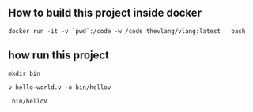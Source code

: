 ## How to build  this project inside docker 
``` docker run -it -v `pwd`:/code -w /code thevlang/vlang:latest   bash ```

## how run this project

```mkdir bin```

```v hello-world.v -o bin/hellov ```

``` bin/helloV```
